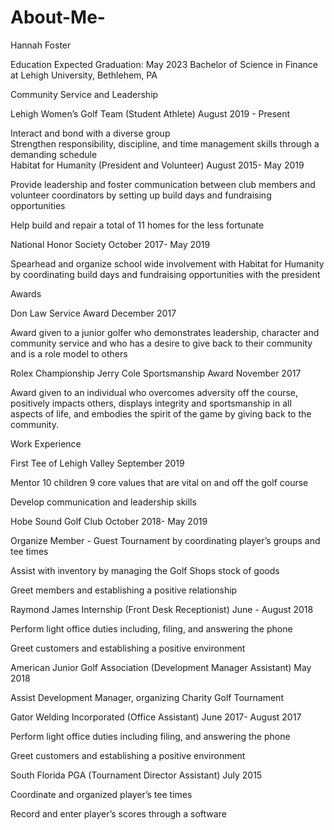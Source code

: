 # About-Me-
Hannah Foster 

Education							                             Expected Graduation: May 2023
Bachelor of Science in Finance at Lehigh University, Bethlehem, PA 

Community Service and Leadership 

Lehigh Women’s Golf  Team   (Student Athlete) 							August 2019 - Present

Interact and bond with a diverse group  
Strengthen responsibility, discipline, and time management skills through a demanding schedule  						
Habitat for Humanity (President and Volunteer) 		                  August 2015- May 2019	

Provide leadership and foster communication between club members and volunteer coordinators by setting up build days and fundraising opportunities

Help build and repair a total of 11 homes for the less fortunate 

National Honor Society					                October 2017- May 2019 

Spearhead and organize school wide involvement with Habitat for Humanity by coordinating build days and fundraising opportunities with the president	

Awards 

Don Law Service Award 						                   December 2017 

Award given to a junior golfer who demonstrates leadership, character and community service and who has a desire to give back to their community and is a role model to others 

Rolex Championship Jerry Cole Sportsmanship Award 		                  November 2017

Award given to an individual who overcomes adversity off the course, positively impacts others, displays integrity and sportsmanship in all aspects of life, and embodies the spirit of the game by giving back to the community. 
	                                      	
Work Experience

First Tee of Lehigh Valley 							     September 2019 

Mentor 10 children 9 core values that are vital on and off the golf course 

Develop communication and leadership skills 

Hobe Sound Golf Club 				           	              October 2018- May 2019

Organize Member - Guest Tournament by coordinating player’s groups and tee times

Assist with inventory by managing the Golf Shops stock of goods 

Greet members and establishing a positive relationship 

Raymond James Internship (Front Desk Receptionist) 	           	           June - August 2018 

Perform light office duties including, filing, and answering the phone 

Greet customers and establishing a positive environment 

American Junior Golf Association 	(Development Manager Assistant)	               May 2018 

Assist Development Manager, organizing Charity Golf Tournament 

Gator Welding Incorporated (Office Assistant) 		               June 2017- August 2017

Perform light office duties including filing, and answering the phone 

Greet customers and establishing a positive environment 

South Florida PGA (Tournament Director Assistant) 		                           July 2015

Coordinate and organized player’s tee times 

Record and enter player’s scores through a software 	
